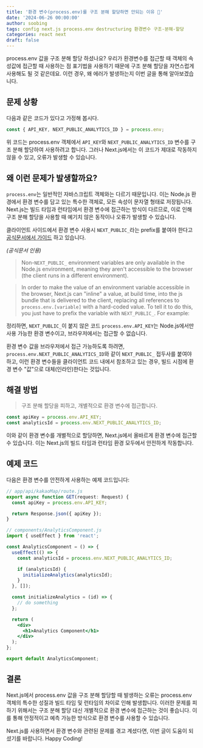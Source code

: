 ```yaml
---
title: '환경 변수(process.env)를 구조 분해 할당하면 안되는 이유 🦷'
date: '2024-06-26 00:00:00'
author: soobing
tags: config next.js process.env destructuring 환경변수 구조-분해-할당
categories: react next
draft: false
---
```


process.env 값을 구조 분해 할당 하셨나요? 우리가 환경변수를 접근할 때 객체의 속성값에 접근할 때 사용하는 점 표기법을 사용하기 때문에 구조 분해 할당을 자연스럽게 사용해도 될 것 같은데요. 이런 경우, 왜 에러가 발생하는지 이번 글을 통해 알아보겠습니다.

## 문제 상황

다음과 같은 코드가 있다고 가정해 봅시다.

```javascript
const { API_KEY, NEXT_PUBLIC_ANALYTICS_ID } = process.env;
```

위 코드는 process.env 객체에서 `API_KEY`와 `NEXT_PUBLIC_ANALYTICS_ID` 변수를 구조 분해 할당하여 사용하려고 합니다. 그러나 Next.js에서는 이 코드가 제대로 작동하지 않을 수 있고, 오류가 발생할 수 있습니다.

## 왜 이런 문제가 발생할까요?

`process.env`는 일반적인 자바스크립트 객체와는 다르기 때문입니다. 이는 Node.js 환경에서 환경 변수를 담고 있는 특수한 객체로, 모든 속성이 문자열 형태로 저장됩니다. Next.js는 빌드 타임과 런타임에서 환경 변수에 접근하는 방식이 다르므로, 이로 인해 구조 분해 할당을 사용할 때 예기치 않은 동작이나 오류가 발생할 수 있습니다.

클라이언트 사이드에서 환경 변수 사용시 `NEXT_PUBLIC_`라는 prefix를 붙여야 한다고 [공식문서에서 가이드](https://nextjs.org/docs/app/building-your-application/configuring/environment-variables#bundling-environment-variables-for-the-browser) 하고 있습니다.

_(공식문서 인용)_

> Non-`NEXT_PUBLIC_` environment variables are only available in the Node.js environment, meaning they aren't accessible to the browser (the client runs in a different environment).

> In order to make the value of an environment variable accessible in the browser, Next.js can "inline" a value, at build time, into the js bundle that is delivered to the client, replacing all references to `process.env.[variable]` with a hard-coded value. To tell it to do this, you just have to prefix the variable with `NEXT_PUBLIC_`. For example:

정리하면, `NEXT_PUBLIC_`이 붙지 않은 코드 `process.env.API_KEY`는 Node.js에서만 사용 가능한 환경 변수이고, 브라우저에서는 접근할 수 없습니다.

환경 변수 값을 브라우저에서 접근 가능하도록 하려면, `process.env.NEXT_PUBLIC_ANALYTICS_ID`와 같이 `NEXT_PUBLIC_` 접두사를 붙여야 하고, 이런 환경 변수들을 클라이언트 코드 내에서 참조하고 있는 경우, 빌드 시점에 환경 변수 "값"으로 대체(인라인)한다는 것입니다.

## 해결 방법

> 구조 분해 할당을 피하고, 개별적으로 환경 변수에 접근합니다.

```javascript
const apiKey = process.env.API_KEY;
const analyticsId = process.env.NEXT_PUBLIC_ANALYTICS_ID;
```

이와 같이 환경 변수를 개별적으로 할당하면, Next.js에서 올바르게 환경 변수에 접근할 수 있습니다. 이는 Next.js의 빌드 타임과 런타임 환경 모두에서 안전하게 작동합니다.

## 예제 코드

다음은 환경 변수를 안전하게 사용하는 예제 코드입니다:

```javascript
// app/api/kakaoMap/route.js
export async function GET(request: Request) {
  const apiKey = process.env.API_KEY;

  return Response.json({ apiKey });
}
```

```jsx
// components/AnalyticsComponent.js
import { useEffect } from 'react';

const AnalyticsComponent = () => {
  useEffect(() => {
    const analyticsId = process.env.NEXT_PUBLIC_ANALYTICS_ID;

    if (analyticsId) {
      initializeAnalytics(analyticsId);
    }
  }, []);

  const initializeAnalytics = (id) => {
    // do something
  };

  return (
    <div>
      <h1>Analytics Component</h1>
    </div>
  );
};

export default AnalyticsComponent;
```

## 결론

Next.js에서 process.env 값을 구조 분해 할당할 때 발생하는 오류는 process.env 객체의 특수한 성질과 빌드 타임 및 런타임의 차이로 인해 발생합니다. 이러한 문제를 피하기 위해서는 구조 분해 할당 대신 개별적으로 환경 변수에 접근하는 것이 좋습니다. 이를 통해 안정적이고 예측 가능한 방식으로 환경 변수를 사용할 수 있습니다.

Next.js를 사용하면서 환경 변수와 관련된 문제를 겪고 계셨다면, 이번 글이 도움이 되셨기를 바랍니다. Happy Coding!
